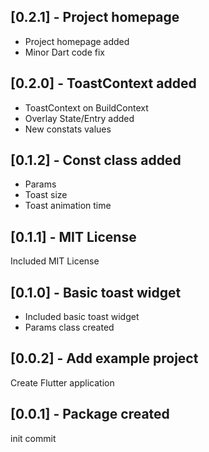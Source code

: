 ## [0.2.1] - Project homepage

* Project homepage added
* Minor Dart code fix

## [0.2.0] - ToastContext added

* ToastContext on BuildContext
* Overlay State/Entry added
* New constats values

## [0.1.2] - Const class added

* Params
* Toast size
* Toast animation time

## [0.1.1] - MIT License

Included MIT License

## [0.1.0] - Basic toast widget

* Included basic toast widget
* Params class created

## [0.0.2] - Add example project

Create Flutter application

## [0.0.1] - Package created

init commit

